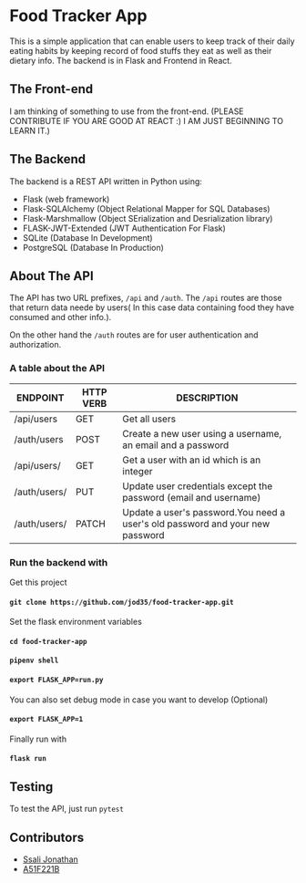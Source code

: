 # Food Tracker App

This is a simple application that can enable users to keep track of their daily eating habits by keeping record of food stuffs they eat as well as their dietary info. The backend is in Flask and Frontend in React.

## The Front-end

I am thinking of something to use from the front-end. (PLEASE CONTRIBUTE IF YOU ARE GOOD AT REACT :) I AM JUST BEGINNING TO LEARN IT.)

## The Backend

The backend is a REST API written in Python using:

- Flask (web framework)
- Flask-SQLAlchemy (Object Relational Mapper for SQL Databases)
- Flask-Marshmallow (Object SErialization and Desrialization library)
- FLASK-JWT-Extended (JWT Authentication For Flask)
- SQLite (Database In Development)
- PostgreSQL (Database In Production)

## About The API

The API has two URL prefixes, `/api` and `/auth`. The `/api` routes are those that return data neede by users( In this case data containing food they have consumed and other info.).

On the other hand the `/auth` routes are for user authentication and authorization.

### A table about the API

| ENDPOINT         | HTTP VERB | DESCRIPTION                                                                   |
| ---------------- | --------- | ----------------------------------------------------------------------------- |
| /api/users       | GET       | Get all users                                                                 |
| /auth/users      | POST      | Create a new user using a username, an email and a password                   |
| /api/users/<id>  | GET       | Get a user with an id which is an integer                                     |
| /auth/users/<id> | PUT       | Update user credentials except the password (email and username)              |
| /auth/users/<id> | PATCH     | Update a user's password.You need a user's old password and your new password |

### Run the backend with

Get this project

#### `git clone https://github.com/jod35/food-tracker-app.git`

Set the flask environment variables

#### `cd food-tracker-app`

#### `pipenv shell`

#### `export FLASK_APP=run.py`

You can also set debug mode in case you want to develop (Optional)

#### `export FLASK_APP=1`

Finally run with

#### `flask run `

## Testing

To test the API, just run `pytest`

## Contributors

- [Ssali Jonathan](https://github.com/jod35)
- [A51F221B](https://github.com/A51F221B)
